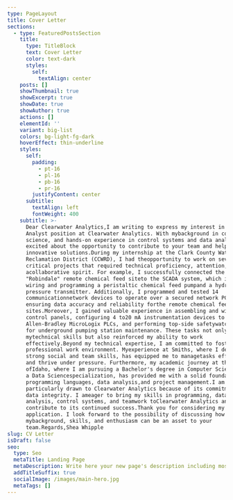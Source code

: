 ```yaml
---
type: PageLayout
title: Cover Letter
sections:
  - type: FeaturedPostsSection
    title:
      type: TitleBlock
      text: Cover Letter
      color: text-dark
      styles:
        self:
          textAlign: center
    posts: []
    showThumbnail: true
    showExcerpt: true
    showDate: true
    showAuthor: true
    actions: []
    elementId: ''
    variant: big-list
    colors: bg-light-fg-dark
    hoverEffect: thin-underline
    styles:
      self:
        padding:
          - pt-16
          - pl-16
          - pb-16
          - pr-16
        justifyContent: center
      subtitle:
        textAlign: left
        fontWeight: 400
    subtitle: >-
      Dear Clearwater Analytics,I am writing to express my interest in the Data
      Analyst position at Clearwater Analytics. With mybackground in computer
      science, and hands-on experience in control systems and data analysis, Iam
      excited about the opportunity to contribute to your team and help drive
      innovative solutions.During my internship at the Clark County Water
      Reclamation District (CCWRD), I had theopportunity to work on several
      critical projects that required technical proficiency, attention, and
      acollaborative spirit. For example, I successfully connected the
      "Robindale" remote chemical feed siteto the SCADA system, which involved
      wiring and programming a peristaltic chemical feed pumpand a hydrostatic
      pressure transmitter. Additionally, I programmed and tested 14
      communicationnetwork devices to operate over a secured network PCN,
      ensuring data accuracy and reliability forthe remote chemical feed
      sites.Moreover, I gained valuable experience in assembling and wiring
      control panels, configuring 4 to20 mA instrumentation devices to
      Allen-Bradley MicroLogix PLCs, and performing top-side safetywatch duties
      for underground pumping station maintenance. These tasks not only honed
      mytechnical skills but also reinforced my ability to work
      effectively.Beyond my technical expertise, I am committed to fostering a
      professional work environment. Myexperience at Smiths, where I developed
      strong social and team skills, has equipped me to managetasks efficiently
      and thrive under pressure. Furthermore, my academic journey at the College
      ofIdaho, where I am pursuing a Bachelor's degree in Computer Science with
      a Data Sciencespecialization, has provided me with a solid foundation in
      programming languages, data analysis,and project management.I am
      particularly drawn to Clearwater Analytics because of its commitment to
      data integrity. I ameager to bring my skills in programming, data
      analysis, control systems, and teamwork toClearwater Analytics and
      contribute to its continued success.Thank you for considering my
      application. I look forward to the possibility of discussing how
      mybackground, skills, and enthusiasm can be an asset to your
      team.Regards,Shea Whipple
slug: CV Letter
isDraft: false
seo:
  type: Seo
  metaTitle: Landing Page
  metaDescription: Write here your new page's description including most relevant keywords.
  addTitleSuffix: true
  socialImage: /images/main-hero.jpg
  metaTags: []
---
```

